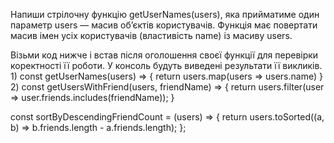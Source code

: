 Напиши стрілочну функцію getUserNames(users), яка прийматиме один параметр users — масив об’єктів користувачів. Функція має повертати масив імен усіх користувачів (властивість name) із масиву users.

Візьми код нижче і встав після оголошення своєї функції для перевірки коректності її роботи. У консоль будуть виведені результати її викликів.
1)
const getUserNames(users) => {
return users.map(users => users.name)
}
2)
const getUsersWithFriend(users, friendName) => {
 return users.filter(user => user.friends.includes(friendName));
}

const sortByDescendingFriendCount = (users) => {
  return users.toSorted((a, b) => b.friends.length - a.friends.length);
};
